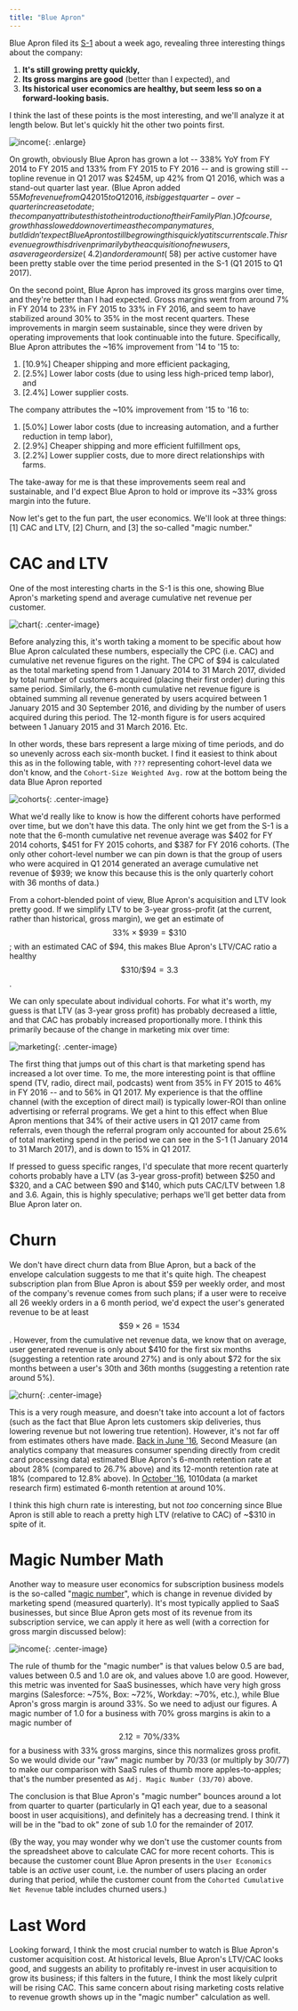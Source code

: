 ```yaml
---
title: "Blue Apron"
---
```


Blue Apron filed its [S-1](https://www.sec.gov/Archives/edgar/data/1701114/000104746917003765/a2232259zs-1.htm) about a week ago, revealing three interesting things about the company:

1. **It's still growing pretty quickly,**
2. **Its gross margins are good** (better than I expected), and
3. **Its historical user economics are healthy, but seem less so on a forward-looking basis.**

I think the last of these points is the most interesting, and we'll analyze it at length below. But let's quickly hit the other two points first.

![income](http://i.imgur.com/ZPP8WV0.png){: .enlarge}

On growth, obviously Blue Apron has grown a lot  -- 338% YoY from FY 2014 to FY 2015 and 133% from FY 2015 to FY 2016 -- and is growing still -- topline revenue in Q1 2017 was $245M, up 42% from Q1 2016, which was a stand-out quarter last year. (Blue Apron added $55M of revenue from Q4 2015 to Q1 2016, its biggest quarter-over-quarter increase to date; the company attributes this to the introduction of their Family Plan.) Of course, growth has slowed down over time as the company matures, but I didn't expect Blue Apron to still be growing this quickly at its current scale. This revenue growth is driven primarily by the acquisition of new users, as average order size (~4.2) and order amount (~$58) per active customer have been pretty stable over the time period presented in the S-1 (Q1 2015 to Q1 2017).

On the second point, Blue Apron has improved its gross margins over time, and they're better than I had expected. Gross margins went from around 7% in FY 2014 to 23% in FY 2015 to 33% in FY 2016, and seem to have stabilized around 30% to 35% in the most recent quarters. These improvements in margin seem sustainable, since they were driven by operating improvements that look continuable into the future. Specifically, Blue Apron attributes the ~16% improvement from '14 to '15 to:

1. [10.9%] Cheaper shipping and more efficient packaging,
2. [2.5%] Lower labor costs (due to using less high-priced temp labor), and
3. [2.4%] Lower supplier costs.

The company attributes the ~10% improvement from '15 to '16 to:

1. [5.0%] Lower labor costs (due to increasing automation, and a further reduction in temp labor),
2. [2.9%] Cheaper shipping and more efficient fulfillment ops,
3. [2.2%] Lower supplier costs, due to more direct relationships with farms.

The take-away for me is that these improvements seem real and sustainable, and I'd expect Blue Apron to hold or improve its ~33% gross margin into the future. 

Now let's get to the fun part, the user economics. We'll look at three things: [1] CAC and LTV, [2] Churn, and [3] the so-called "magic number."

# CAC and LTV

One of the most interesting charts in the S-1 is this one, showing Blue Apron's marketing spend and average cumulative net revenue per customer.

![chart](https://www.sec.gov/Archives/edgar/data/1701114/000104746917003765/g235645.jpg){: .center-image}

Before analyzing this, it's worth taking a moment to be specific about how Blue Apron calculated these numbers, especially the CPC (i.e. CAC) and cumulative net revenue figures on the right. The CPC of $94 is calculated as the total marketing spend from 1 January 2014 to 31 March 2017, divided by total number of customers acquired (placing their first order) during this same period. Similarly, the 6-month cumulative net revenue figure is obtained summing all revenue generated by users acquired between 1 January 2015 and 30 September 2016, and dividing by the number of users acquired during this period. The 12-month figure is for users acquired between 1 January 2015 and 31 March 2016. Etc.

In other words, these bars represent a large mixing of time periods, and do so unevenly across each six-month bucket. I find it easiest to think about this as in the following table, with `???` representing cohort-level data we don't know, and the `Cohort-Size Weighted Avg.` row at the bottom being the data Blue Apron reported

![cohorts](http://i.imgur.com/L6oFLuB.png){: .center-image}

What we'd really like to know is how the different cohorts have performed over time, but we don't have this data. The only hint we get from the S-1 is a note that the 6-month cumulative net revenue average was $402 for FY 2014 cohorts, $451 for FY 2015 cohorts, and $387 for FY 2016 cohorts. (The only other cohort-level number we can pin down is that the group of users who were acquired in Q1 2014 generated an average cumulative net revenue of $939; we know this because this is the only quarterly cohort with 36 months of data.)

From a cohort-blended point of view, Blue Apron's acquisition and LTV look pretty good. If we simplify LTV to be 3-year gross-profit (at the current, rather than historical, gross margin), we get an estimate of $$33\% \times \$939 = \$310$$; with an estimated CAC of $94, this makes Blue Apron's LTV/CAC ratio a healthy $$\$310/\$94 = 3.3$$.

We can only speculate about individual cohorts. For what it's worth, my guess is that LTV (as 3-year gross profit) has probably decreased a little, and that CAC has probably increased proportionally more. I think this primarily because of the change in marketing mix over time:

![marketing](https://www.sec.gov/Archives/edgar/data/1701114/000104746917003765/g494755.jpg){: .center-image}

The first thing that jumps out of this chart is that marketing spend has increased a lot over time. To me, the more interesting point is that offline spend (TV, radio, direct mail, podcasts) went from 35% in FY 2015 to 46% in FY 2016 -- and to 56% in Q1 2017. My experience is that the offline channel (with the exception of direct mail) is typically lower-ROI than online advertising or referral programs. We get a hint to this effect when Blue Apron mentions that 34% of their active users in Q1 2017 came from referrals, even though the referral program only accounted for about 25.6% of total marketing spend in the period we can see in the S-1 (1 January 2014 to 31 March 2017), and is down to 15% in Q1 2017.

If pressed to guess specific ranges, I'd speculate that more recent quarterly cohorts probably have a LTV (as 3-year gross-profit) between $250 and $320, and a CAC between $90 and $140, which puts CAC/LTV between 1.8 and 3.6. Again, this is highly speculative; perhaps we'll get better data from Blue Apron later on.

# Churn

We don't have direct churn data from Blue Apron, but a back of the envelope calculation suggests to me that it's quite high. The cheapest subscription plan from Blue Apron is about $59 per weekly order, and most of the company's revenue comes from such plans; if a user were to receive all 26 weekly orders in a 6 month period, we'd expect the user's generated revenue to be at least $$\$59 \times 26 = 1534$$. However, from the cumulative net revenue data, we know that on average, user generated revenue is only about $410 for the first six months (suggesting a retention rate around 27%) and is only about $72 for the six months between a user's 30th and 36th months (suggesting a retention rate around 5%).

![churn](http://i.imgur.com/ax0CL7G.png){: .center-image}

This is a very rough measure, and doesn't take into account a lot of factors (such as the fact that Blue Apron lets customers skip deliveries, thus lowering revenue but not lowering true retention). However, it's not far off from estimates others have made. [Back in June '16](http://blog.secondmeasure.com/2016/06/27/blue-apron/), Second Measure (an analytics company that measures consumer spending directly from credit card processing data) estimated Blue Apron's 6-month retention rate at about 28% (compared to 26.7% above) and its 12-month retention rate at 18% (compared to 12.8% above). In [October '16](https://www.1010data.com/company/blog/blue-apron-is-bringing-home-the-bacon/), 1010data (a market research firm) estimated 6-month retention at around 10%.

I think this high churn rate is interesting, but not *too* concerning since Blue Apron is still able to reach a pretty high LTV (relative to CAC) of ~$310 in spite of it.

# Magic Number Math

Another way to measure user economics for subscription business models is the so-called "[magic number](https://www.scalevp.com/blog/magic-number-math)", which is change in revenue divided by marketing spend (measured quarterly). It's most typically applied to SaaS businesses, but since Blue Apron gets most of its revenue from its subscription service, we can apply it here as well (with a correction for gross margin discussed below):

![income](http://i.imgur.com/9R4D002.png){: .center-image}

The rule of thumb for the "magic number" is that values below 0.5 are bad, values between 0.5 and 1.0 are ok, and values above 1.0 are good. However, this metric was invented for SaaS businesses, which have very high gross margins (Salesforce: ~75%, Box: ~72%, Workday: ~70%, etc.), while Blue Apron's gross margin is around 33%. So we need to adjust our figures. A magic number of 1.0 for a business with 70% gross margins is akin to a magic number of $$2.12 = 70\%/33\%$$ for a business with 33% gross margins, since this normalizes gross profit. So we would divide our "raw" magic number by 70/33 (or multiply by 30/77) to make our comparison with SaaS rules of thumb more apples-to-apples; that's the number presented as `Adj. Magic Number (33/70)` above.

The conclusion is that Blue Apron's "magic number" bounces around a lot from quarter to quarter (particularly in Q1 each year, due to a seasonal boost in user acquisitions), and definitely has a decreasing trend. I think it will be in the "bad to ok" zone of sub 1.0 for the remainder of 2017.

(By the way, you may wonder why we don't use the customer counts from the spreadsheet above to calculate CAC for more recent cohorts. This is because the customer count Blue Apron presents in the `User Economics` table is an *active* user count, i.e. the number of users placing an order during that period, while the customer count from the `Cohorted Cumulative Net Revenue` table includes churned users.)

# Last Word

Looking forward, I think the most crucial number to watch is Blue Apron's customer acquisition cost. At historical levels, Blue Apron's LTV/CAC looks good, and suggests an ability to profitably re-invest in user acquisition to grow its business; if this falters in the future, I think the most likely culprit will be rising CAC. This same concern about rising marketing costs relative to revenue growth shows up in the "magic number" calculation as well.
